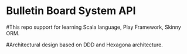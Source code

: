 # Bulletin Board System API

#This repo support for learning Scala language, Play Framework, Skinny ORM.

#Architectural design based on DDD and Hexagona architecture.
